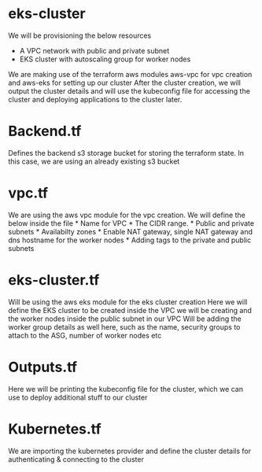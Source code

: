 # eks-cluster
We will be provisioning the below resources
* A VPC network with public and private subnet
* EKS cluster with autoscaling group for worker nodes


We are making use of  the terraform aws modules aws-vpc for vpc creation and aws-eks for setting up our cluster
After the cluster creation, we will output the cluster details and will use the kubeconfig file for accessing the cluster and deploying applications to the cluster later.


**Backend.tf**
=======
Defines the backend s3 storage bucket for storing the terraform state. In this case, we are using an already existing s3 bucket

vpc.tf
=======
We are using the aws vpc module for the vpc creation.
We will define the below inside the file
      * Name for VPC 
      * The CIDR range.
      * Public and private subnets
      * Availabilty zones
      * Enable NAT gateway, single NAT gateway and dns hostname for the worker nodes
      * Adding tags to the private and public subnets

eks-cluster.tf
==========
Will be using the aws eks module for the eks cluster creation
Here we will define the EKS cluster to be created inside the VPC we will be creating and the worker nodes inside the public subnet in our VPC
Will be adding the worker group details as well here, such as the name, security groups to attach to the ASG, number of worker nodes etc


Outputs.tf
=========
Here we will be printing the kubeconfig file for the cluster, which we can use to deploy additional stuff to our cluster


Kubernetes.tf
==============
We are importing the kubernetes provider and define the cluster details for authenticating & connecting to the cluster


